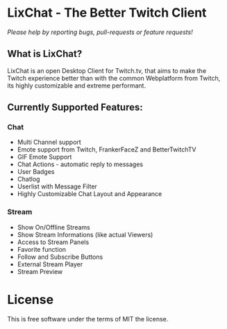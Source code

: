 # LixChat - The Better Twitch Client


_Please help by reporting bugs, pull-requests or feature requests!_

## What is LixChat?

LixChat is an open Desktop Client for Twitch.tv, that aims to make the Twitch experience better than with the common Webplatform from Twitch, its highly customizable and extreme performant.

## Currently Supported Features:

### Chat

  * Multi Channel support
  * Emote support from Twitch, FrankerFaceZ and BetterTwitchTV   
  * GIF Emote Support
  * Chat Actions - automatic reply to messages
  * User Badges
  * Chatlog
  * Userlist with Message Filter
  * Highly Customizable Chat Layout and Appearance


### Stream

  * Show On/Offline Streams
  * Show Stream Informations (like actual Viewers)
  * Access to Stream Panels
  * Favorite function
  * Follow and Subscribe Buttons
  * External Stream Player
  * Stream Preview


# License

This is free software under the terms of MIT the license.
